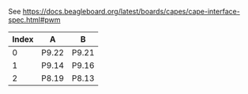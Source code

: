 See https://docs.beagleboard.org/latest/boards/capes/cape-interface-spec.html#pwm

| Index | A     | B     |
| ----- | ----- | ----- |
| 0     | P9.22 | P9.21 |
| 1     | P9.14 | P9.16 |
| 2     | P8.19 | P8.13 |
